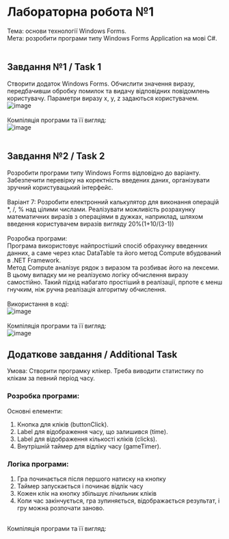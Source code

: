 # Лабораторна робота №1 <br/>
Тема: основи технології Windows Forms.<br/>
Мета: розробити програми типу Windows Forms Application на мові C#.<br/>
<br/>
## Завдання №1 / Task 1
Створити додаток Windows Forms. Обчислити значення виразу, передбачивши обробку помилок та видачу відповідних повідомлень користувачу. Параметри виразу x, y, z задаються користувачем.<br/>
![image](https://github.com/user-attachments/assets/69032cf9-bca2-407b-a879-b5ddfdd4541f)<br/>
<br/>
Компіляція програми та її вигляд:<br/>
![image](https://github.com/user-attachments/assets/2ad87c11-420a-4036-aa24-b885bf30097c)<br/>
<br/>
## Завдання №2 / Task 2
Розробити програми типу Windows Forms відповідно до варіанту. Забезпечити перевірку на коректність введених даних, організувати зручний користувацький інтерфейс.<br/>
<br/>
Варіант 7: Розробити електронний калькулятор для виконання операцій *, /, % над цілими числами. Реалізувати можливість розрахунку математичних виразів з операціями в дужках, наприклад, шляхом введення користувачем виразів вигляду 20%(1+10/(3-1))<br/>
<br/>
Розробка програми:<br/>
Програма використовує найпростіший спосіб обрахунку введенних данних, а саме через клас DataTable та його метод Compute вбудований в .NET Framework. <br/> Метод Compute аналізує рядок з виразом та розбиває його на лексеми. В цьому випадку ми не реалізуємо логіку обчислення виразу самостійно. Такий підхід набагато простіший в реалізації, прпоте є менш гнучким, ніж ручна реалізація алгоритму обчислення.<br/>
<br/>
Використання в коді:<br/>
![image](https://github.com/user-attachments/assets/c0bb3725-6f45-41e2-8da1-a2f4b2620084)<br/>
<br/>
Компіляція програми та її вигляд:<br/>
![image](https://github.com/user-attachments/assets/202896d8-362d-448d-b118-fe0178bf204c)<br/>

## Додаткове завдання / Additional Task
Умова: Створити програмку клікер. Треба виводити статистику по клікам за певний період часу.<br/>

### Розробка програми:<br/>
Основні елементи:
1) Кнопка для кліків (buttonClick).
2) Label для відображення часу, що залишився (time).
3) Label для відображення кількості кліків (clicks).
4) Внутрішній таймер для відліку часу (gameTimer). 

### Логіка програми:
1) Гра починається після першого натиску на кнопку <br/>
2) Таймер запускається і починає відлік часу <br/>
3) Кожен клік на кнопку збільшує лічильник кліків <br/>
4) Коли час закінчується, гра зупиняється, відображається результат, і гру можна розпочати заново. <br/>
<br/>
Компіляція програми та її вигляд:<br/>
<br/>

